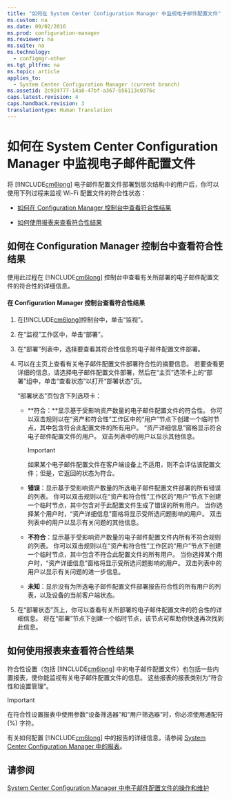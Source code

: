 ```yaml
---
title: "如何在 System Center Configuration Manager 中监视电子邮件配置文件"
ms.custom: na
ms.date: 09/02/2016
ms.prod: configuration-manager
ms.reviewer: na
ms.suite: na
ms.technology: 
  - configmgr-other
ms.tgt_pltfrm: na
ms.topic: article
applies_to: 
  - System Center Configuration Manager (current branch)
ms.assetid: 2c924777-14a8-47bf-a367-b56113c0376c
caps.latest.revision: 4
caps.handback.revision: 3
translationtype: Human Translation
---
```

# 如何在 System Center Configuration Manager 中监视电子邮件配置文件
将 [!INCLUDE[cm6long](../LocTest/includes/cm6long_md.md)] 电子邮件配置文件部署到层次结构中的用户后，你可以使用下列过程来监视 Wi\-Fi 配置文件的符合性状态：  
  
-   [如何在 Configuration Manager 控制台中查看符合性结果](#BKMK_1)  
  
-   [如何使用报表来查看符合性结果](#BKMK_2)  
  
##  <a name="BKMK_1"></a> 如何在 Configuration Manager 控制台中查看符合性结果  
 使用此过程在 [!INCLUDE[cm6long](../LocTest/includes/cm6long_md.md)] 控制台中查看有关所部署的电子邮件配置文件的符合性的详细信息。  
  
#### 在 Configuration Manager 控制台查看符合性结果  
  
1.  在[!INCLUDE[cm6long](../LocTest/includes/cm6long_md.md)]控制台中，单击“监视”。  
  
2.  在“监视”工作区中，单击“部署”。  
  
3.  在“部署”列表中，选择要查看其符合性信息的电子邮件配置文件部署。  
  
4.  可以在主页上查看有关电子邮件配置文件部署符合性的摘要信息。 若要查看更详细的信息，请选择电子邮件配置文件部署，然后在“主页”选项卡上的“部署”组中，单击“查看状态”以打开“部署状态”页。  
  
     “部署状态”页包含下列选项卡：  
  
    -   **符合：**显示基于受影响资产数量的电子邮件配置文件的符合性。 你可以双击规则以在“资产和符合性”工作区中的“用户”节点下创建一个临时节点，其中包含符合此配置文件的所有用户。 “资产详细信息”窗格显示符合电子邮件配置文件的用户。 双击列表中的用户以显示其他信息。  
  
        > [!IMPORTANT]  
        >  如果某个电子邮件配置文件在客户端设备上不适用，则不会评估该配置文件；但是，它返回的状态为符合。  
  
    -   **错误**：显示基于受影响资产数量的所选电子邮件配置文件部署的所有错误的列表。 你可以双击规则以在“资产和符合性”工作区的“用户”节点下创建一个临时节点，其中包含对于此配置文件生成了错误的所有用户。 当你选择某个用户时，“资产详细信息”窗格将显示受所选问题影响的用户。 双击列表中的用户以显示有关问题的其他信息。  
  
    -   **不符合**：显示基于受影响资产数量的电子邮件配置文件内所有不符合规则的列表。 你可以双击规则以在“资产和符合性”工作区的“用户”节点下创建一个临时节点，其中包含不符合此配置文件的所有用户。 当你选择某个用户时，“资产详细信息”窗格将显示受所选问题影响的用户。 双击列表中的用户以显示有关问题的进一步信息。  
  
    -   **未知**：显示没有为所选电子邮件配置文件部署报告符合性的所有用户的列表，以及设备的当前客户端状态。  
  
5.  在“部署状态”页上，你可以查看有关所部署的电子邮件配置文件的符合性的详细信息。 将在“部署”节点下创建一个临时节点，该节点可帮助你快速再次找到此信息。  
  
##  <a name="BKMK_2"></a> 如何使用报表来查看符合性结果  
 符合性设置（包括 [!INCLUDE[cm6long](../LocTest/includes/cm6long_md.md)] 中的电子邮件配置文件）也包括一些内置报表，使你能监视有关电子邮件配置文件的信息。 这些报表的报表类别为“符合性和设置管理”。  
  
> [!IMPORTANT]  
>  在符合性设置报表中使用参数“设备筛选器”和“用户筛选器”时，你必须使用通配符 \(%\) 字符。  
  
 有关如何配置 [!INCLUDE[cm6long](../LocTest/includes/cm6long_md.md)] 中的报告的详细信息，请参阅 [System Center Configuration Manager 中的报表](../LocTest/Reporting-in-System-Center-Configuration-Manager.md)。  
  
## 请参阅  
 [System Center Configuration Manager 中电子邮件配置文件的操作和维护](../LocTest/Operations-and-maintenance-for-email-profiles-in-System-Center-Configuration-Manager.md)